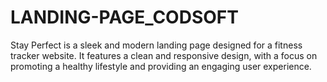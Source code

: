 # LANDING-PAGE_CODSOFT
Stay Perfect is a sleek and modern landing page designed for a fitness tracker website. It features a clean and responsive design, with a focus on promoting a healthy lifestyle and providing an engaging user experience.

